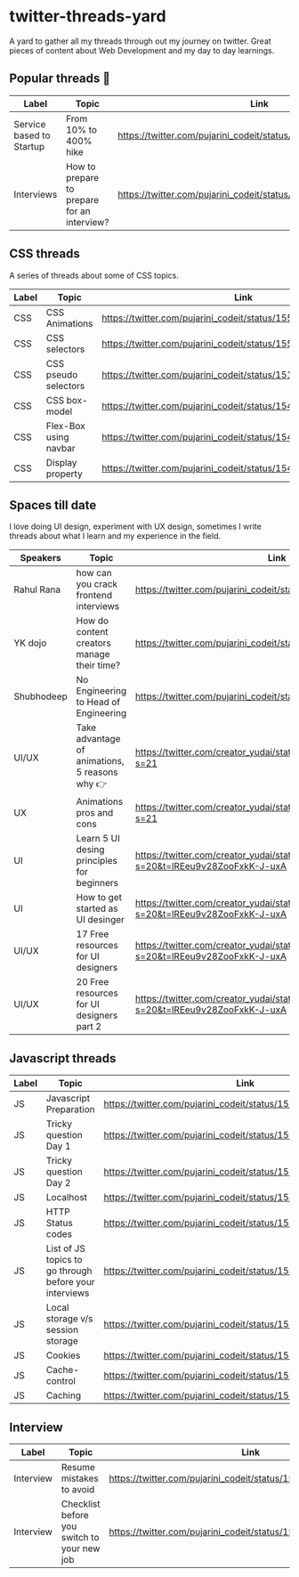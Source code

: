 # twitter-threads-yard


A yard to gather all my threads through out my journey on twitter. Great pieces of content about Web Development and my day to day learnings.

## Popular threads 🚀

| Label         | Topic | Link|
| ------------- | ------------- |------------- |
|  Service based to Startup  |From 10% to 400% hike |https://twitter.com/pujarini_codeit/status/1488712220523773952
| Interviews    |How to prepare to prepare for an interview?  |https://twitter.com/pujarini_codeit/status/1536924657260953601|

## CSS threads
A series of threads about some of CSS topics.

| Label         | Topic | Link|
| ------------- | ------------- |------------- |
| CSS           |CSS Animations|https://twitter.com/pujarini_codeit/status/1558425215281283072|
| CSS           |CSS selectors|https://twitter.com/pujarini_codeit/status/1550174327827738624|
| CSS           |CSS pseudo selectors |https://twitter.com/pujarini_codeit/status/1516974271238914048|
| CSS           |CSS box-model|https://twitter.com/pujarini_codeit/status/1549814645640548352|
| CSS           |Flex-Box using navbar|https://twitter.com/pujarini_codeit/status/1548275796749733891|
| CSS           |Display property |https://twitter.com/pujarini_codeit/status/1547943046113009666|


## Spaces till date
I love doing UI design, experiment with UX design, sometimes I write threads about what I learn and my experience in the field.

| Speakers         | Topic | Link|
| ------------- | ------------- |------------- |
| Rahul Rana   |how can you crack frontend interviews|https://twitter.com/pujarini_codeit/status/1556302375488753664|
| YK dojo      |How do content creators manage their time? |https://twitter.com/pujarini_codeit/status/1532699589463388165|
| Shubhodeep  |No Engineering to Head of Engineering|https://twitter.com/pujarini_codeit/status/1529407115126661122|
| UI/UX         |Take advantage of animations, 5 reasons why 👉 |https://twitter.com/creator_yudai/status/1434884402161623044?s=21|
| UX            |Animations pros and cons |https://twitter.com/creator_yudai/status/1435329865792765956?s=21|
| UI            |Learn 5 UI desing principles for beginners |https://twitter.com/creator_yudai/status/1537268507284492288?s=20&t=lREeu9v28ZooFxkK-J-uxA|
| UI            |How to get started as UI desinger |https://twitter.com/creator_yudai/status/1534501508410220550?s=20&t=lREeu9v28ZooFxkK-J-uxA|
| UI/UX         |17 Free resources for UI designers |https://twitter.com/creator_yudai/status/1531613981902884867?s=20&t=lREeu9v28ZooFxkK-J-uxA|
| UI/UX         |20 Free resources for UI designers part 2 |https://twitter.com/creator_yudai/status/1544288461481459713?s=20&t=lREeu9v28ZooFxkK-J-uxA|



## Javascript threads

| Label         | Topic | Link|
| ------------- | ------------- |------------- |
| JS            |Javascript Preparation |https://twitter.com/pujarini_codeit/status/1559184445177221121|
| JS            |Tricky question Day 1 |https://twitter.com/pujarini_codeit/status/1559151842361475073|
| JS            |Tricky question Day 2 |https://twitter.com/pujarini_codeit/status/1559052321291923457|
| JS            |Localhost |https://twitter.com/pujarini_codeit/status/1543513038757974017|
| JS            |HTTP Status codes |https://twitter.com/pujarini_codeit/status/1538772325901840384|
| JS            |List of JS topics to go through before your interviews |https://twitter.com/pujarini_codeit/status/1536566720826966016|
| JS            |Local storage v/s session storage |https://twitter.com/pujarini_codeit/status/1528949726996860928|
| JS            |Cookies |https://twitter.com/pujarini_codeit/status/1528593487926808577|
| JS            |Cache-control |https://twitter.com/pujarini_codeit/status/1524222774922780672|
| JS            |Caching |https://twitter.com/pujarini_codeit/status/1523569896998678528|



## Interview

| Label         | Topic | Link|
| ------------- | ------------- |------------- |
| Interview     |Resume mistakes to avoid |https://twitter.com/pujarini_codeit/status/1538072187445612544|
| Interview     |Checklist before you switch to your new job |https://twitter.com/pujarini_codeit/status/1536199019357011968|






